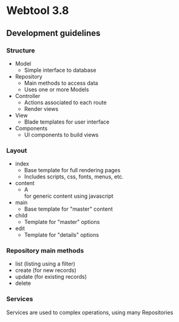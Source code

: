 # Webtool 3.8
## Development guidelines

### Structure

* Model
  * Simple interface to database
* Repository
  * Main methods to access data
  * Uses one or more Models
* Controller
  * Actions associated to each route
  * Render views
* View
  * Blade templates for user interface
* Components
  * UI components to build views

### Layout

* index
  * Base template for full rendering pages
  * Includes scripts, css, fonts, menus, etc.
* content
  * A <div> for generic content using javascript
* main
  * Base template for "master" content
* child
  * Template for "master" options
* edit
  * Template for "details" options

### Repository main methods

* list (listing using a filter)
* create (for new records)
* update (for existing records)
* delete

### Services

Services are used to complex operations, using many Repositories



